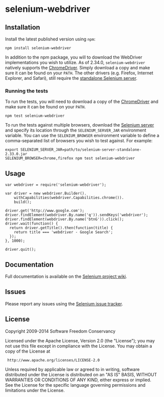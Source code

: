 # selenium-webdriver

## Installation

Install the latest published version using `npm`:

    npm install selenium-webdriver

In addition to the npm package, you will to download the WebDriver
implementations you wish to utilize. As of 2.34.0, `selenium-webdriver`
natively supports the [ChromeDriver](http://chromedriver.storage.googleapis.com/index.html).
Simply download a copy and make sure it can be found on your `PATH`. The other
drivers (e.g. Firefox, Internet Explorer, and Safari), still require the
[standalone Selenium server](https://code.google.com/p/selenium/downloads/list).

### Running the tests

To run the tests, you will need to download a copy of the
[ChromeDriver](http://chromedriver.storage.googleapis.com/index.html) and make
sure it can be found on your `PATH`.

    npm test selenium-webdriver

To run the tests against multiple browsers, download the
[Selenium server](https://code.google.com/p/selenium/downloads/list) and
specify its location through the `SELENIUM_SERVER_JAR` environment variable.
You can use the `SELENIUM_BROWSER` environment variable to define a
comma-separated list of browsers you wish to test against. For example:

    export SELENIUM_SERVER_JAR=path/to/selenium-server-standalone-2.33.0.jar
    SELENIUM_BROWSER=chrome,firefox npm test selenium-webdriver

## Usage


    var webdriver = require('selenium-webdriver');

    var driver = new webdriver.Builder().
        withCapabilities(webdriver.Capabilities.chrome()).
        build();

    driver.get('http://www.google.com');
    driver.findElement(webdriver.By.name('q')).sendKeys('webdriver');
    driver.findElement(webdriver.By.name('btnG')).click();
    driver.wait(function() {
      return driver.getTitle().then(function(title) {
        return title === 'webdriver - Google Search';
      });
    }, 1000);

    driver.quit();

## Documentation

Full documentation is available on the [Selenium project wiki](http://code.google.com/p/selenium/wiki/WebDriverJs "User guide").

## Issues

Please report any issues using the [Selenium issue tracker](https://code.google.com/p/selenium/issues/list).

## License

Copyright 2009-2014 Software Freedom Conservancy

Licensed under the Apache License, Version 2.0 (the "License");
you may not use this file except in compliance with the License.
You may obtain a copy of the License at

     http://www.apache.org/licenses/LICENSE-2.0

Unless required by applicable law or agreed to in writing, software
distributed under the License is distributed on an "AS IS" BASIS,
WITHOUT WARRANTIES OR CONDITIONS OF ANY KIND, either express or implied.
See the License for the specific language governing permissions and
limitations under the License.
